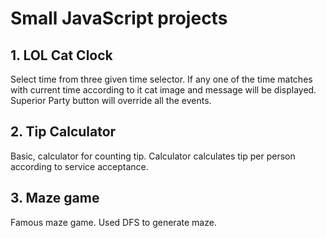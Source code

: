 # Small JavaScript projects
## 1. LOL Cat Clock
Select time from three given time selector. If any one of the time matches with current time according to it cat image and message will be displayed. Superior Party button will override all the events.

## 2. Tip Calculator
Basic, calculator for counting tip. Calculator calculates tip per person according to service acceptance.

## 3. Maze game
Famous maze game. Used DFS to generate maze.
